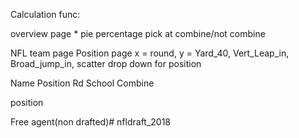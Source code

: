 Calculation func: 

overview page
    * pie percentage pick at combine/not combine

NFL team page
Position page
x = round, y = Yard_40, Vert_Leap_in, Broad_jump_in, scatter
drop down for position

Name Position Rd School Combine


position

Free agent(non drafted)# nfldraft_2018
